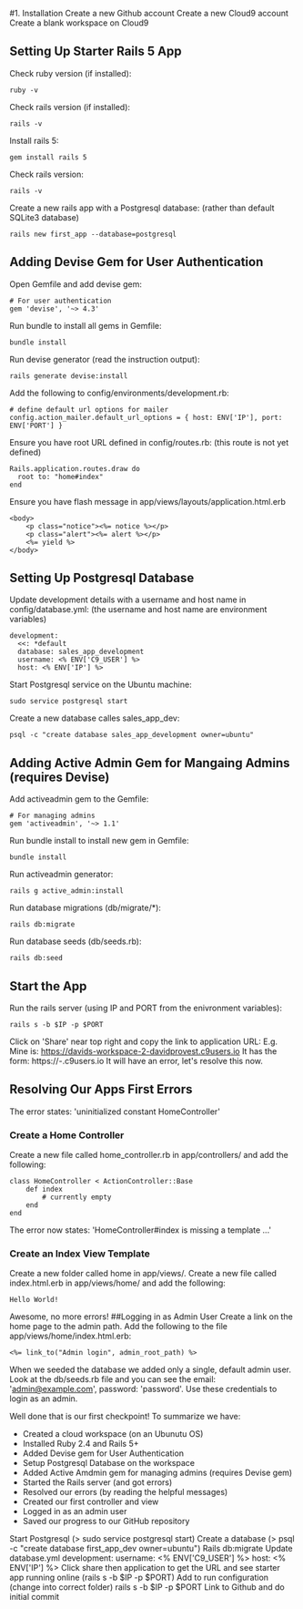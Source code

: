 #1. Installation
Create a new Github account
Create a new Cloud9 account
Create a blank workspace on Cloud9
## Setting Up Starter Rails 5 App
Check ruby version (if installed):
```
ruby -v
```
Check rails version (if installed):
```
rails -v
```
Install rails 5:
```
gem install rails 5
```
Check rails version:
```
rails -v
```
Create a new rails app with a Postgresql database:
(rather than default SQLite3 database)
```
rails new first_app --database=postgresql
```
## Adding Devise Gem for User Authentication
Open Gemfile and add devise gem:
```
# For user authentication
gem 'devise', '~> 4.3'
```
Run bundle to install all gems in Gemfile:
```
bundle install
```
Run devise generator (read the instruction output):
```
rails generate devise:install
```
Add the following to config/environments/development.rb:
```
# define default url options for mailer
config.action_mailer.default_url_options = { host: ENV['IP'], port: ENV['PORT'] }
```
Ensure you have root URL defined in config/routes.rb:
(this route is not yet defined)
```
Rails.application.routes.draw do
  root to: "home#index"
end
```
Ensure you have flash message in app/views/layouts/application.html.erb
```
<body>
    <p class="notice"><%= notice %></p>
    <p class="alert"><%= alert %></p>
    <%= yield %>
</body>
```
## Setting Up Postgresql Database
Update development details with a username and host name in config/database.yml:
(the username and host name are environment variables)
```
development:
  <<: *default
  database: sales_app_development
  username: <% ENV['C9_USER'] %> 
  host: <% ENV['IP'] %>
```
Start Postgresql service on the Ubuntu machine:
```
sudo service postgresql start
```
Create a new database calles sales_app_dev:
```
psql -c "create database sales_app_development owner=ubuntu"
```
## Adding Active Admin Gem for Mangaing Admins (requires Devise)
Add activeadmin gem to the Gemfile:
```
# For managing admins
gem 'activeadmin', '~> 1.1'
```
Run bundle install to install new gem in Gemfile:
```
bundle install
```
Run activeadmin generator:
```
rails g active_admin:install
```
Run database migrations (db/migrate/*):
```
rails db:migrate
```
Run database seeds (db/seeds.rb):
```
rails db:seed
```
## Start the App
Run the rails server (using IP and PORT from the enivronment variables):
```
rails s -b $IP -p $PORT
```
Click on 'Share' near top right and copy the link to application URL:
E.g. Mine is: https://davids-workspace-2-davidprovest.c9users.io
It has the form: https://<workspace>-<username>.c9users.io
It will have an error, let's resolve this now.
## Resolving Our Apps First Errors
The error states:
'uninitialized constant HomeController'
### Create a Home Controller
Create a new file called home_controller.rb in app/controllers/ and add the following:
```
class HomeController < ActionController::Base
    def index
        # currently empty
    end
end
```
The error now states:
'HomeController#index is missing a template ...'
### Create an Index View Template
Create a new folder called home in app/views/.
Create a new file called index.html.erb in app/views/home/ and add the following:
```
Hello World!
```
Awesome, no more errors!
##Logging in as Admin User
Create a link on the home page to the admin path.
Add the following to the file app/views/home/index.html.erb:
```
<%= link_to("Admin login", admin_root_path) %>
```
When we seeded the database we added only a single, default admin user. 
Look at the db/seeds.rb file and you can see the email: 'admin@example.com', password: 'password'.
Use these credentials to login as an admin.

Well done that is our first checkpoint! 
To summarize we have: 
* Created a cloud workspace (on an Ubunutu OS) 
* Installed Ruby 2.4 and Rails 5+
* Added Devise gem for User Authentication
* Setup Postgresql Database on the workspace
* Added Active Amdmin gem for managing admins (requires Devise gem)
* Started the Rails server (and got errors)
* Resolved our errors (by reading the helpful messages)
* Created our first controller and view
* Logged in as an admin user
* Saved our progress to our GitHub repository 









Start Postgresql (> sudo service postgresql start)
Create a database (> psql -c "create database first_app_dev owner=ubuntu")
Rails db:migrate
Update database.yml development: username: <% ENV['C9_USER'] %> host: <% ENV['IP'] %>
Click share then application to get the URL and see starter app running online (rails s -b $IP -p $PORT)
Add to run configuration (change into correct folder) rails s -b $IP -p $PORT
Link to Github and do initial commit
